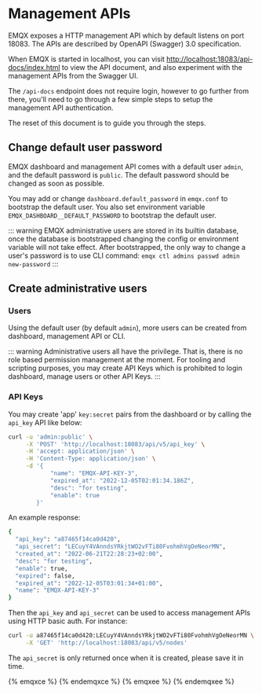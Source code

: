 # Management APIs

EMQX exposes a HTTP management API which by default listens on port 18083.
The APIs are described by OpenAPI (Swagger) 3.0 specification.

When EMQX is started in localhost, you can visit [http://localhost:18083/api-docs/index.html](http://localhost:18083/api-docs/index.html)
to view the API document, and also experiment with the management APIs from the Swagger UI.

The `/api-docs` endpoint does not require login, however to go further from there,
you'll need to go through a few simple steps to setup the management API authentication.

The reset of this document is to guide you through the steps.

## Change default user password

EMQX dashboard and management API comes with a default user `admin`, and the default password
is `public`. The default password should be changed as soon as possible.

You may add or change `dashboard.default_password` in `emqx.conf` to bootstrap the default user.
You also set environment variable `EMQX_DASHBOARD__DEFAULT_PASSWORD` to bootstrap the default user.

::: warning
EMQX administrative users are stored in its builtin database, once the database is bootstrapped
changing the config or environment variable will not take effect.
After bootstrapped, the only way to change a user's password is to use CLI command:
`emqx ctl admins passwd admin new-password`
:::

## Create administrative users

### Users

Using the default user (by default `admin`), more users can be created from
dashboard, management API or CLI.

::: warning
Administrative users all have the privilege.
That is, there is no role based permission management at the moment.
For tooling and scripting purposes, you may create API Keys which
is prohibited to login dashboard, manage users or other API Keys.
:::

### API Keys

You may create 'app' `key:secret` pairs from the dashboard or by calling the
`api_key` API like below:

```bash
curl -u 'admin:public' \
     -X 'POST' 'http://localhost:18083/api/v5/api_key' \
     -H 'accept: application/json' \
     -H 'Content-Type: application/json' \
     -d '{
            "name": "EMQX-API-KEY-3",
            "expired_at": "2022-12-05T02:01:34.186Z",
            "desc": "for testing",
            "enable": true
        }'
```

An example response:

```bash
{
  "api_key": "a87465f14ca0d420",
  "api_secret": "LECuyY4VAnndsYRkjtWO2vFTi80FvohmhVgOeNeorMN",
  "created_at": "2022-06-21T22:28:23+02:00",
  "desc": "for testing",
  "enable": true,
  "expired": false,
  "expired_at": "2022-12-05T03:01:34+01:00",
  "name": "EMQX-API-KEY-3"
}
```

Then the `api_key` and `api_secret` can be used to access management APIs
using HTTP basic auth. For instance:

```bash
curl -u a87465f14ca0d420:LECuyY4VAnndsYRkjtWO2vFTi80FvohmhVgOeNeorMN \
     -X 'GET' 'http://localhost:18083/api/v5/nodes'
```

The `api_secret` is only returned once when it is created, please save it in time.

{% emqxce %}
<ClientOnly>
  <OpenApi path="swagger.json"/>
</ClientOnly>
{% endemqxce %}
{% emqxee %}
<ClientOnly>
  <OpenApi path="swagger-ee.json"/>
</ClientOnly>
{% endemqxee %}
